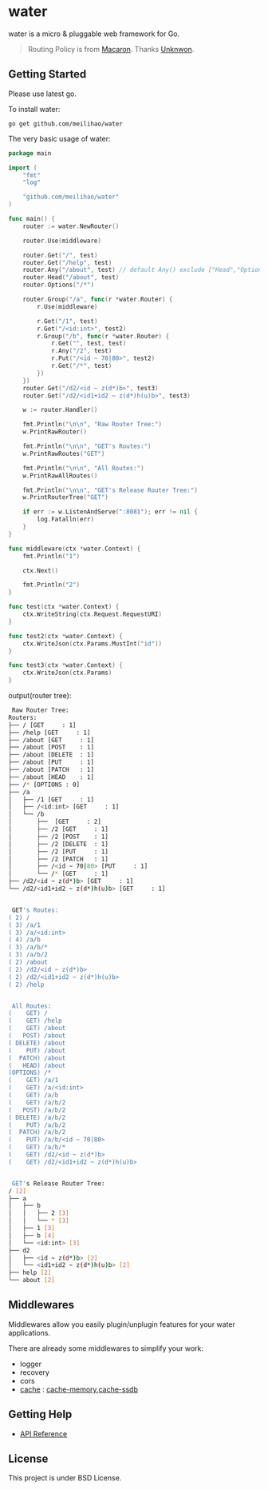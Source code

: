 # water

water is a micro & pluggable web framework for Go.

> Routing Policy is from [Macaron](github.com/go-macaron/macaron). Thanks [Unknwon](https://github.com/Unknwon).

## Getting Started

Please use latest go.

To install water:

	go get github.com/meilihao/water

The very basic usage of water:

```go
package main

import (
	"fmt"
	"log"

	"github.com/meilihao/water"
)

func main() {
	router := water.NewRouter()

	router.Use(middleware)

	router.Get("/", test)
	router.Get("/help", test)
	router.Any("/about", test) // default Any() exclude ["Head","Options"]
	router.Head("/about", test)
	router.Options("/*")

	router.Group("/a", func(r *water.Router) {
		r.Use(middleware)

		r.Get("/1", test)
		r.Get("/<id:int>", test2)
		r.Group("/b", func(r *water.Router) {
			r.Get("", test, test)
			r.Any("/2", test)
			r.Put("/<id ~ 70|80>", test2)
			r.Get("/*", test)
		})
	})
	router.Get("/d2/<id ~ z(d*)b>", test3)
	router.Get("/d2/<id1+id2 ~ z(d*)h(u)b>", test3)

	w := router.Handler()

	fmt.Println("\n\n", "Raw Router Tree:")
	w.PrintRawRouter()

	fmt.Println("\n\n", "GET's Routes:")
	w.PrintRawRoutes("GET")

	fmt.Println("\n\n", "All Routes:")
	w.PrintRawAllRoutes()

	fmt.Println("\n\n", "GET's Release Router Tree:")
	w.PrintRouterTree("GET")

	if err := w.ListenAndServe(":8081"); err != nil {
		log.Fatalln(err)
	}
}

func middleware(ctx *water.Context) {
	fmt.Println("1")

	ctx.Next()

	fmt.Println("2")
}

func test(ctx *water.Context) {
	ctx.WriteString(ctx.Request.RequestURI)
}

func test2(ctx *water.Context) {
	ctx.WriteJson(ctx.Params.MustInt("id"))
}

func test3(ctx *water.Context) {
	ctx.WriteJson(ctx.Params)
}
```

output(router tree):
```sh
 Raw Router Tree:
Routers:
├── / [GET     : 1]
├── /help [GET     : 1]
├── /about [GET     : 1]
├── /about [POST    : 1]
├── /about [DELETE  : 1]
├── /about [PUT     : 1]
├── /about [PATCH   : 1]
├── /about [HEAD    : 1]
├── /* [OPTIONS : 0]
├── /a
│   ├── /1 [GET     : 1]
│   ├── /<id:int> [GET     : 1]
│   └── /b
│       ├──  [GET     : 2]
│       ├── /2 [GET     : 1]
│       ├── /2 [POST    : 1]
│       ├── /2 [DELETE  : 1]
│       ├── /2 [PUT     : 1]
│       ├── /2 [PATCH   : 1]
│       ├── /<id ~ 70|80> [PUT     : 1]
│       └── /* [GET     : 1]
├── /d2/<id ~ z(d*)b> [GET     : 1]
└── /d2/<id1+id2 ~ z(d*)h(u)b> [GET     : 1]


 GET's Routes:
( 2) /
( 3) /a/1
( 3) /a/<id:int>
( 4) /a/b
( 3) /a/b/*
( 3) /a/b/2
( 2) /about
( 2) /d2/<id ~ z(d*)b>
( 2) /d2/<id1+id2 ~ z(d*)h(u)b>
( 2) /help


 All Routes:
(    GET) /
(    GET) /help
(    GET) /about
(   POST) /about
( DELETE) /about
(    PUT) /about
(  PATCH) /about
(   HEAD) /about
(OPTIONS) /*
(    GET) /a/1
(    GET) /a/<id:int>
(    GET) /a/b
(    GET) /a/b/2
(   POST) /a/b/2
( DELETE) /a/b/2
(    PUT) /a/b/2
(  PATCH) /a/b/2
(    PUT) /a/b/<id ~ 70|80>
(    GET) /a/b/*
(    GET) /d2/<id ~ z(d*)b>
(    GET) /d2/<id1+id2 ~ z(d*)h(u)b>


 GET's Release Router Tree:
/ [2]
├── a
│   ├── b
│   │   ├── 2 [3]
│   │   └── * [3]
│   ├── 1 [3]
│   ├── b [4]
│   └── <id:int> [3]
├── d2
│   ├── <id ~ z(d*)b> [2]
│   └── <id1+id2 ~ z(d*)h(u)b> [2]
├── help [2]
└── about [2]
```

## Middlewares

Middlewares allow you easily plugin/unplugin features for your water applications.

There are already some middlewares to simplify your work:

- logger
- recovery
- cors
- [cache](https://github.com/meilihao/water-contrib/tree/master/cache) : [cache-memory](https://github.com/meilihao/water-contrib/tree/master/cache),[cache-ssdb](https://github.com/meilihao/water-contrib/tree/master/cache/ssdb)

## Getting Help

- [API Reference](https://gowalker.org/github.com/meilihao/water)

## License

This project is under BSD License.
